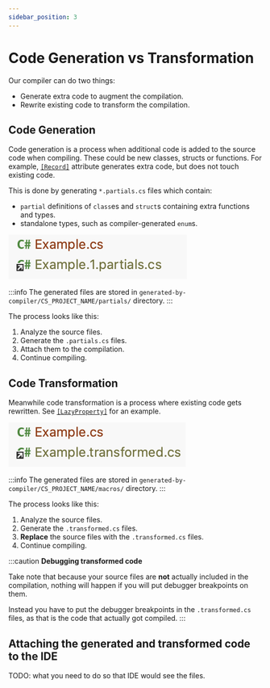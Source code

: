 ```yaml
---
sidebar_position: 3
---
```


# Code Generation vs Transformation

Our compiler can do two things:
- Generate extra code to augment the compilation.
- Rewrite existing code to transform the compilation.

## Code Generation

Code generation is a process when additional code is added to the source code when compiling. These could be new classes, structs or functions. For example, [`[Record]`](../capabilities/record/index.md) attribute generates extra code, but does not touch existing code.

This is done by generating `*.partials.cs` files which contain:
- `partial` definitions of `class`es and `struct`s containing extra functions and types.
- standalone types, such as compiler-generated `enum`s.

![Example generated partial file](./partials.png)

:::info
The generated files are stored in `generated-by-compiler/CS_PROJECT_NAME/partials/` directory.
:::

The process looks like this:
1. Analyze the source files.
2. Generate the `.partials.cs` files.
3. Attach them to the compilation.
4. Continue compiling.

## Code Transformation

Meanwhile code transformation is a process where existing code gets rewritten. See [`[LazyProperty]`](../capabilities/lazy-property.md) for an example.

![Example transformed file](./transformed.png)

:::info
The generated files are stored in `generated-by-compiler/CS_PROJECT_NAME/macros/` directory.
:::

The process looks like this:
1. Analyze the source files.
2. Generate the `.transformed.cs` files.
3. **Replace** the source files with the `.transformed.cs` files.
4. Continue compiling.

:::caution
**Debugging transformed code**

Take note that because your source files are **not** actually included in the compilation, nothing will happen if you will put debugger breakpoints on them.

Instead you have to put the debugger breakpoints in the `.transformed.cs` files, as that is the code that actually got compiled.
:::

## Attaching the generated and transformed code to the IDE

TODO: what you need to do so that IDE would see the files.